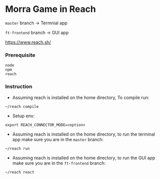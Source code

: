 # Morra Game in Reach
`master` branch -> Termnial app

`ft-frontend` branch -> GUI app

https://www.reach.sh/

### Prerequisite
```
node
npm 
reach
```

### Instruction
- Assuming reach is installed on the home directory, To compile run:
```
~/reach compile
```
- Setup env:
```
export REACH_CONNECTOR_MODE=<option>
```
- Assuming reach is installed on the home directory, to run the terminal app make sure you are in the `master` branch:
```
~/reach run
```
- Assuming reach is installed on the home directory, to run the GUI app make sure you are in the `ft-frontend` branch:
```
~/reach react
```